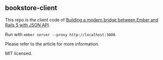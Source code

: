 ## bookstore-client

This repo is the client code of [Building a modern bridge between Ember and Rails 5 with JSON API](http://emberigniter.com/modern-bridge-ember-and-rails-5-with-json-api/).

Run with `ember server --proxy http://localhost:3000`.

Please refer to the article for more information.

MIT licensed.